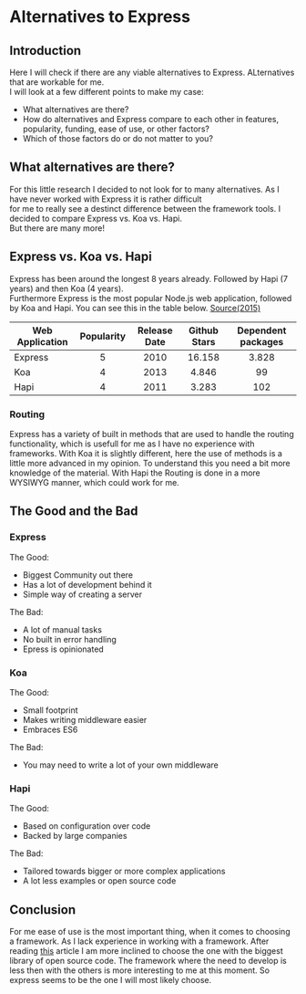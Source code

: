 # Alternatives to Express

## Introduction  
Here I will check if there are any viable alternatives to Express. ALternatives that are workable for me.  
I will look at a few different points to make my case:  
* What alternatives are there?
* How do alternatives and Express compare to each other in features, popularity, funding, ease of use, or other factors?
* Which of those factors do or do not matter to you?  

##  What alternatives are there?  
For this little research I decided to not look for to many alternatives. As I have never worked with Express it is rather difficult  
for me to really see a destinct difference between the framework tools. I decided to compare Express vs. Koa vs. Hapi.  
But there are many more!  

## Express vs. Koa vs. Hapi  
Express has been around the longest 8 years already. Followed by Hapi (7 years) and then Koa (4 years).  
Furthermore Express is the most popular Node.js web application, followed by Koa and Hapi. You can see this in the table below. [Source(2015)](https://www.airpair.com/node.js/posts/nodejs-framework-comparison-express-koa-hapi)


| Web Application| Popularity| Release Date|Github Stars|Dependent packages|
| -------------  |:---------:|:-----------:|:----------:|:----------------:|
| Express        | 5         | 2010        |16.158      |3.828             |
| Koa            | 4         | 2013        |4.846       |99                |
| Hapi           | 4         | 2011        |3.283       |102               |

### Routing
Express has a variety of built in methods that are used to handle the routing functionality, which is usefull for me as I have no 
experience with frameworks. With Koa it is slightly different, here the use of methods is a little more advanced in my opinion.
To understand this you need a bit more knowledge of the material. With Hapi the Routing is done in a more WYSIWYG manner, which
could work for me.  

## The Good and the Bad  
### Express  
The Good:
* Biggest Community out there
* Has a lot of development behind it
* Simple way of creating a server  

The Bad:
* A lot of manual tasks
* No built in error handling
* Epress is opinionated  

### Koa  
The Good:
* Small footprint 
* Makes writing middleware easier
* Embraces ES6  

The Bad:
* You may need to write a lot of your own middleware

### Hapi  

The Good:
* Based on configuration over code
* Backed by large companies  

The Bad:
* Tailored towards bigger or more complex applications
* A lot less examples or open source code  

## Conclusion  
For me ease of use is the most important thing, when it comes to choosing a framework. As I lack experience in working with a framework.
After reading [this](https://www.airpair.com/node.js/posts/nodejs-framework-comparison-express-koa-hapi) article I am more inclined to 
choose the one with the biggest library of open source code. The framework where the need to develop is less then with the others is 
more interesting to me at this moment. So express seems to be the one I will most likely choose.
